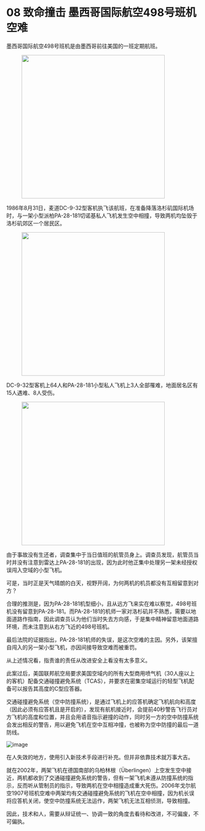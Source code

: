 # 08 致命撞击 墨西哥国际航空498号班机空难

墨西哥国际航空498号班机是由墨西哥前往美国的一班定期航班。&#x20;

<figure><img src="https://github.com/user-attachments/assets/35c0d254-e0c6-4623-8421-95b16559dc78" alt="" width="375"><figcaption></figcaption></figure>

1986年8月31日，麦道DC-9-32型客机执飞该航班，在准备降落洛杉矶国际机场时，与一架小型派柏PA-28-181切诺基私人飞机发生空中相撞，导致两机均坠毁于洛杉矶郊区一个居民区。&#x20;

<figure><img src="https://github.com/user-attachments/assets/14ef2d18-2a53-4625-869c-584cbde92d1d" alt="" width="375"><figcaption></figcaption></figure>

DC-9-32型客机上64人和PA-28-181小型私人飞机上3人全部罹难，地面居名区有15人遇难、8人受伤。&#x20;

<figure><img src="https://github.com/user-attachments/assets/ef863024-b223-408e-b09c-1355cf4efa6d" alt="" width="375"><figcaption></figcaption></figure>

由于事故没有生还者，调查集中于当日值班的航管员身上。调查员发现，航管员当时并没有注意到雷达上PA-28-181的出现，因为此时他正集中处理另一架未经授权误闯入空域的小型飞机。

可是，当时正是天气晴朗的白天，视野开阔，为何两机的机员都没有互相留意到对方？

合理的推测是，因为PA-28-181机型细小，且从远方飞来实在难以察觉，498号班机没有留意到PA-28-181。而PA-28-181的机师一家对洛杉矶并不熟悉，需要以地面道路作指南，因此调查员认为他们当时失去方向感，于是集中精神留意地面道路环境，而未注意到从右方飞近的498号班机。

最后法院的证据指出，PA-28-181机师的失误，是这次空难的主因。另外，该架擅自闯入的另一架小型飞机，亦因间接导致空难而被重罚。

从上述情况看，指责谁的责任从改进安全上看没有太多意义。

此案过后，美国联邦航空局要求美国空域内的所有大型商用喷气机（30人座以上的客机）配备交通碰撞避免系统（TCAS），并要求在密集空域运行的轻型飞机配备可以报告其高度的C型应答器。

交通碰撞避免系统（空中防撞系统），是通过飞机上的应答机确定飞机航向和高度（因此必须有应答机且是开启的），发现有航机接近时，会提前40秒警告飞行员对方飞机的高度和位置，并且会用语音指示避撞的动作，同时另一方的空中防撞系统会发出相反的警告，用以避免飞机在空中互相冲撞，也被称为空中防撞的最后一道防线。

![image](https://github.com/user-attachments/assets/71aa34c5-9f6f-4e76-81a5-e40441d9cde7)

在人失效的地方，使用引入新技术手段进行补充。但并非依靠技术就万事大吉。

就在2002年，两架飞机在德国南部的乌柏林根（Überlingen）上空发生空中接近，两机都收到了交通碰撞避免系统的警告，但有一架飞机未遵从防撞系统的指示，反而听从管制员的指示，导致两机在空中相撞造成重大死伤。2006年戈尔航空1907号班机空难中两架均有交通碰撞避免系统的飞机在空中相撞，因为机长误将应答机关闭，使空中防撞系统无法运作，两架飞机无法互相侦测，导致相撞。

因此，技术和人，需要从辩证统一、协调一致的角度去看待和改进，不可偏废，不可偏执。
